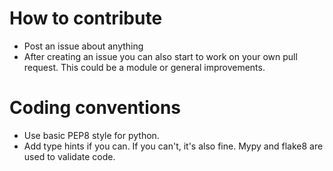 # How to contribute

* Post an issue about anything
* After creating an issue you can also start to work on your own pull request. This could be a module or general improvements.

# Coding conventions

* Use basic PEP8 style for python.
* Add type hints if you can. If you can't, it's also fine. Mypy and flake8 are used to validate code.
